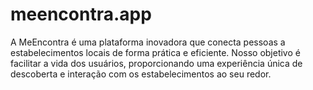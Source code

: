 # meencontra.app
A MeEncontra é uma plataforma inovadora que conecta pessoas a estabelecimentos locais de forma prática e eficiente. Nosso objetivo é facilitar a vida dos usuários, proporcionando uma experiência única de descoberta e interação com os estabelecimentos ao seu redor.
